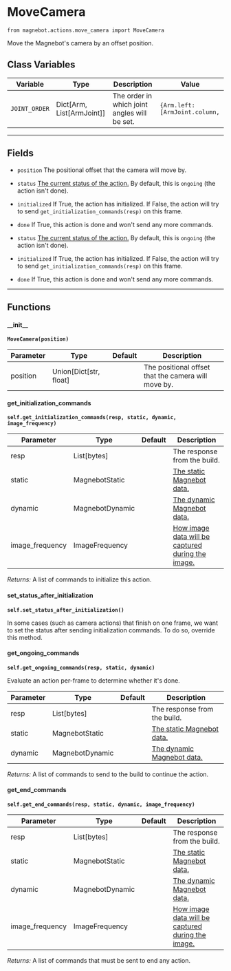 # MoveCamera

`from magnebot.actions.move_camera import MoveCamera`

Move the Magnebot's camera by an offset position.

## Class Variables

| Variable | Type | Description | Value |
| --- | --- | --- | --- |
| `JOINT_ORDER` | Dict[Arm, List[ArmJoint]] | The order in which joint angles will be set. | `{Arm.left: [ArmJoint.column,` |

***

## Fields

- `position` The positional offset that the camera will move by.

- `status` [The current status of the action.](../action_status.md) By default, this is `ongoing` (the action isn't done).

- `initialized` If True, the action has initialized. If False, the action will try to send `get_initialization_commands(resp)` on this frame.

- `done` If True, this action is done and won't send any more commands.

- `status` [The current status of the action.](../action_status.md) By default, this is `ongoing` (the action isn't done).

- `initialized` If True, the action has initialized. If False, the action will try to send `get_initialization_commands(resp)` on this frame.

- `done` If True, this action is done and won't send any more commands.

***

## Functions

#### \_\_init\_\_

**`MoveCamera(position)`**

| Parameter | Type | Default | Description |
| --- | --- | --- | --- |
| position |  Union[Dict[str, float] |  | The positional offset that the camera will move by. |

#### get_initialization_commands

**`self.get_initialization_commands(resp, static, dynamic, image_frequency)`**


| Parameter | Type | Default | Description |
| --- | --- | --- | --- |
| resp |  List[bytes] |  | The response from the build. |
| static |  MagnebotStatic |  | [The static Magnebot data.](../magnebot_static.md) |
| dynamic |  MagnebotDynamic |  | [The dynamic Magnebot data.](../magnebot_dynamic.md) |
| image_frequency |  ImageFrequency |  | [How image data will be captured during the image.](../image_frequency.md) |

_Returns:_  A list of commands to initialize this action.

#### set_status_after_initialization

**`self.set_status_after_initialization()`**

In some cases (such as camera actions) that finish on one frame, we want to set the status after sending initialization commands.
To do so, override this method.

#### get_ongoing_commands

**`self.get_ongoing_commands(resp, static, dynamic)`**

Evaluate an action per-frame to determine whether it's done.


| Parameter | Type | Default | Description |
| --- | --- | --- | --- |
| resp |  List[bytes] |  | The response from the build. |
| static |  MagnebotStatic |  | [The static Magnebot data.](../magnebot_static.md) |
| dynamic |  MagnebotDynamic |  | [The dynamic Magnebot data.](../magnebot_dynamic.md) |

_Returns:_  A list of commands to send to the build to continue the action.

#### get_end_commands

**`self.get_end_commands(resp, static, dynamic, image_frequency)`**


| Parameter | Type | Default | Description |
| --- | --- | --- | --- |
| resp |  List[bytes] |  | The response from the build. |
| static |  MagnebotStatic |  | [The static Magnebot data.](../magnebot_static.md) |
| dynamic |  MagnebotDynamic |  | [The dynamic Magnebot data.](../magnebot_dynamic.md) |
| image_frequency |  ImageFrequency |  | [How image data will be captured during the image.](../image_frequency.md) |

_Returns:_  A list of commands that must be sent to end any action.